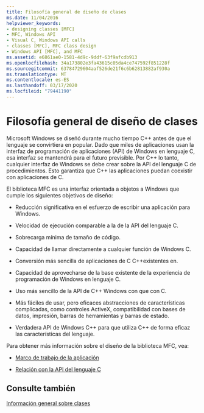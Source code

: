 ```yaml
---
title: Filosofía general de diseño de clases
ms.date: 11/04/2016
helpviewer_keywords:
- designing classes [MFC]
- MFC, Windows API
- Visual C, Windows API calls
- classes [MFC], MFC class design
- Windows API [MFC], and MFC
ms.assetid: e6861ae0-1581-4d9c-9ddf-63f9afcdb913
ms.openlocfilehash: 34a173802e3fa43615c05da4ce747592f851228f
ms.sourcegitcommit: 63784729604aaf526de21f6c6b62813882af930a
ms.translationtype: MT
ms.contentlocale: es-ES
ms.lasthandoff: 03/17/2020
ms.locfileid: "79441190"
---
```

# <a name="general-class-design-philosophy"></a>Filosofía general de diseño de clases

Microsoft Windows se diseñó durante mucho tiempo C++ antes de que el lenguaje se convirtiera en popular. Dado que miles de aplicaciones usan la interfaz de programación de aplicaciones (API) de Windows en lenguaje C, esa interfaz se mantendrá para el futuro previsible. Por C++ lo tanto, cualquier interfaz de Windows se debe crear sobre la API del lenguaje C de procedimientos. Esto garantiza que C++ las aplicaciones puedan coexistir con aplicaciones de C.

El biblioteca MFC es una interfaz orientada a objetos a Windows que cumple los siguientes objetivos de diseño:

- Reducción significativa en el esfuerzo de escribir una aplicación para Windows.

- Velocidad de ejecución comparable a la de la API del lenguaje C.

- Sobrecarga mínima de tamaño de código.

- Capacidad de llamar directamente a cualquier función de Windows C.

- Conversión más sencilla de aplicaciones de C C++existentes en.

- Capacidad de aprovecharse de la base existente de la experiencia de programación de Windows en lenguaje C.

- Uso más sencillo de la API de C++ Windows con que con C.

- Más fáciles de usar, pero eficaces abstracciones de características complicadas, como controles ActiveX, compatibilidad con bases de datos, impresión, barras de herramientas y barras de estado.

- Verdadera API de Windows C++ para que utiliza C++ de forma eficaz las características del lenguaje.

Para obtener más información sobre el diseño de la biblioteca MFC, vea:

- [Marco de trabajo de la aplicación](../mfc/application-framework.md)

- [Relación con la API del lenguaje C](../mfc/relationship-to-the-c-language-api.md)

## <a name="see-also"></a>Consulte también

[Información general sobre clases](../mfc/class-library-overview.md)
